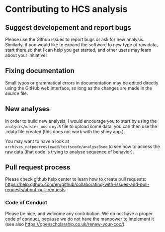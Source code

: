 # Contributing to HCS analysis

## Suggest developement and report bugs

Please use the Github issues to report bugs or ask for new analysis.
Similarly, if you would like to expand the software to new type of raw data,
start there so that I can help you get started, and other users may learn about your initiative!


## Fixing documentation

Small typos or grammatical errors in documentation may be edited directly using
the GitHub web interface, so long as the changes are made in the _source_ file.

## New analyses

In order to build new analysis, I would encourage you to start by using the `analysis/master_noshiny.R` file to upload some data, you can then use the .rdata file created (this does not work with the shiny app.).

You may want to have a look at `archives_notpeerreviewed⁩/testscode⁩/analyseBseq` to see how to access the raw data (that code is trying to analyse sequence of behavior).


## Pull request process

Please check github help center to learn how to create pull requests: https://help.github.com/en/github/collaborating-with-issues-and-pull-requests/about-pull-requests

### Code of Conduct

Please be nice, and welcome any contribution.
We do not have a proper code of conduct, because we do not have the manpower to implement it (see also https://openscholarship.co.uk/renew-your-coc/). 

